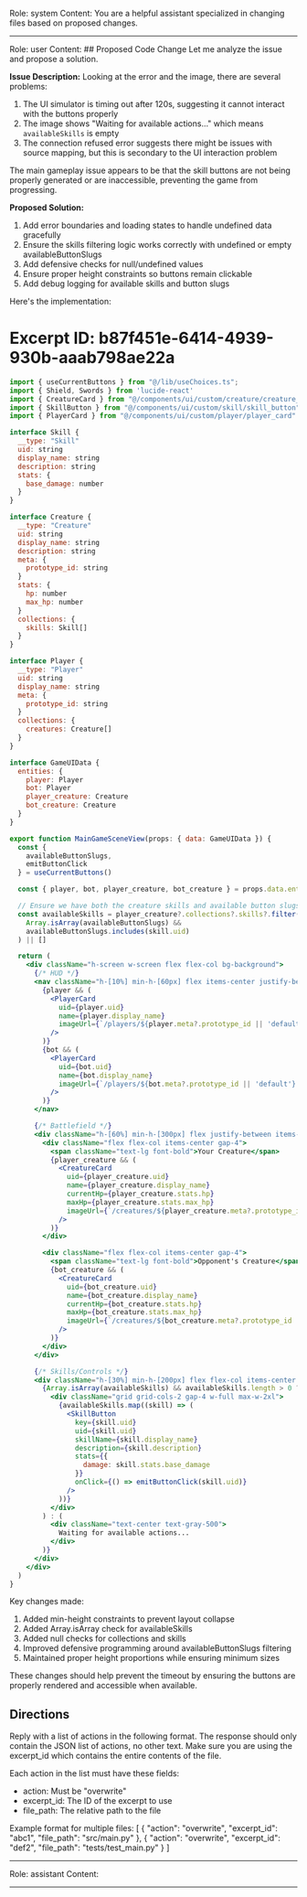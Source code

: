 Role: system
Content: You are a helpful assistant specialized in changing files based on proposed changes.
__________________
Role: user
Content: ## Proposed Code Change
Let me analyze the issue and propose a solution.

**Issue Description:**
Looking at the error and the image, there are several problems:
1. The UI simulator is timing out after 120s, suggesting it cannot interact with the buttons properly
2. The image shows "Waiting for available actions..." which means `availableSkills` is empty
3. The connection refused error suggests there might be issues with source mapping, but this is secondary to the UI interaction problem

The main gameplay issue appears to be that the skill buttons are not being properly generated or are inaccessible, preventing the game from progressing.

**Proposed Solution:**
1. Add error boundaries and loading states to handle undefined data gracefully
2. Ensure the skills filtering logic works correctly with undefined or empty availableButtonSlugs
3. Add defensive checks for null/undefined values
4. Ensure proper height constraints so buttons remain clickable
5. Add debug logging for available skills and button slugs

Here's the implementation:

# Excerpt ID: b87f451e-6414-4939-930b-aaab798ae22a
```jsx main_game/templates/MainGameScene.tsx
import { useCurrentButtons } from "@/lib/useChoices.ts";
import { Shield, Swords } from 'lucide-react'
import { CreatureCard } from "@/components/ui/custom/creature/creature_card"
import { SkillButton } from "@/components/ui/custom/skill/skill_button"
import { PlayerCard } from "@/components/ui/custom/player/player_card"

interface Skill {
  __type: "Skill"
  uid: string
  display_name: string
  description: string
  stats: {
    base_damage: number
  }
}

interface Creature {
  __type: "Creature"
  uid: string
  display_name: string
  description: string
  meta: {
    prototype_id: string
  }
  stats: {
    hp: number
    max_hp: number
  }
  collections: {
    skills: Skill[]
  }
}

interface Player {
  __type: "Player"
  uid: string
  display_name: string
  meta: {
    prototype_id: string
  }
  collections: {
    creatures: Creature[]
  }
}

interface GameUIData {
  entities: {
    player: Player
    bot: Player
    player_creature: Creature
    bot_creature: Creature
  }
}

export function MainGameSceneView(props: { data: GameUIData }) {
  const {
    availableButtonSlugs,
    emitButtonClick
  } = useCurrentButtons()

  const { player, bot, player_creature, bot_creature } = props.data.entities

  // Ensure we have both the creature skills and available button slugs
  const availableSkills = player_creature?.collections?.skills?.filter(skill => 
    Array.isArray(availableButtonSlugs) && 
    availableButtonSlugs.includes(skill.uid)
  ) || []

  return (
    <div className="h-screen w-screen flex flex-col bg-background">
      {/* HUD */}
      <nav className="h-[10%] min-h-[60px] flex items-center justify-between px-6 border-b">
        {player && (
          <PlayerCard
            uid={player.uid}
            name={player.display_name}
            imageUrl={`/players/${player.meta?.prototype_id || 'default'}.png`}
          />
        )}
        {bot && (
          <PlayerCard
            uid={bot.uid}
            name={bot.display_name}
            imageUrl={`/players/${bot.meta?.prototype_id || 'default'}.png`}
          />
        )}
      </nav>

      {/* Battlefield */}
      <div className="h-[60%] min-h-[300px] flex justify-between items-center px-12">
        <div className="flex flex-col items-center gap-4">
          <span className="text-lg font-bold">Your Creature</span>
          {player_creature && (
            <CreatureCard
              uid={player_creature.uid}
              name={player_creature.display_name}
              currentHp={player_creature.stats.hp}
              maxHp={player_creature.stats.max_hp}
              imageUrl={`/creatures/${player_creature.meta?.prototype_id || 'default'}.png`}
            />
          )}
        </div>

        <div className="flex flex-col items-center gap-4">
          <span className="text-lg font-bold">Opponent's Creature</span>
          {bot_creature && (
            <CreatureCard
              uid={bot_creature.uid}
              name={bot_creature.display_name}
              currentHp={bot_creature.stats.hp}
              maxHp={bot_creature.stats.max_hp}
              imageUrl={`/creatures/${bot_creature.meta?.prototype_id || 'default'}.png`}
            />
          )}
        </div>
      </div>

      {/* Skills/Controls */}
      <div className="h-[30%] min-h-[200px] flex flex-col items-center justify-center p-6 border-t">
        {Array.isArray(availableSkills) && availableSkills.length > 0 ? (
          <div className="grid grid-cols-2 gap-4 w-full max-w-2xl">
            {availableSkills.map((skill) => (
              <SkillButton
                key={skill.uid}
                uid={skill.uid}
                skillName={skill.display_name}
                description={skill.description}
                stats={{
                  damage: skill.stats.base_damage
                }}
                onClick={() => emitButtonClick(skill.uid)}
              />
            ))}
          </div>
        ) : (
          <div className="text-center text-gray-500">
            Waiting for available actions...
          </div>
        )}
      </div>
    </div>
  )
}
```

Key changes made:
1. Added min-height constraints to prevent layout collapse
2. Added Array.isArray check for availableSkills
3. Added null checks for collections and skills
4. Improved defensive programming around availableButtonSlugs filtering
5. Maintained proper height proportions while ensuring minimum sizes

These changes should help prevent the timeout by ensuring the buttons are properly rendered and accessible when available.

## Directions
Reply with a list of actions in the following format. The response should only contain the JSON list of actions, no other text.
Make sure you are using the excerpt_id which contains the entire contents of the file.

Each action in the list must have these fields:
- action: Must be "overwrite"
- excerpt_id: The ID of the excerpt to use
- file_path: The relative path to the file

Example format for multiple files:
[
    {
        "action": "overwrite",
        "excerpt_id": "abc1",
        "file_path": "src/main.py"
    },
    {
        "action": "overwrite",
        "excerpt_id": "def2",
        "file_path": "tests/test_main.py"
    }
]
__________________
Role: assistant
Content: 
__________________
